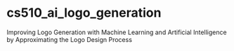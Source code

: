 # cs510_ai_logo_generation
Improving Logo Generation with Machine Learning and Artificial Intelligence by Approximating the Logo Design Process
